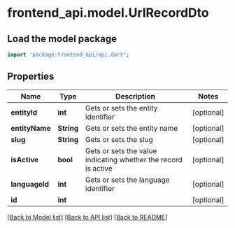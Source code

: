 # frontend_api.model.UrlRecordDto

## Load the model package
```dart
import 'package:frontend_api/api.dart';
```

## Properties
Name | Type | Description | Notes
------------ | ------------- | ------------- | -------------
**entityId** | **int** | Gets or sets the entity identifier | [optional] 
**entityName** | **String** | Gets or sets the entity name | [optional] 
**slug** | **String** | Gets or sets the slug | [optional] 
**isActive** | **bool** | Gets or sets the value indicating whether the record is active | [optional] 
**languageId** | **int** | Gets or sets the language identifier | [optional] 
**id** | **int** |  | [optional] 

[[Back to Model list]](../README.md#documentation-for-models) [[Back to API list]](../README.md#documentation-for-api-endpoints) [[Back to README]](../README.md)


